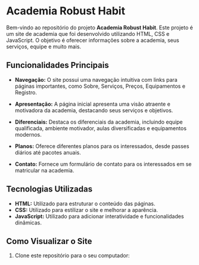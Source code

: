 # Academia Robust Habit

Bem-vindo ao repositório do projeto **Academia Robust Habit**. Este projeto é um site de academia que foi desenvolvido utilizando HTML, CSS e JavaScript. O objetivo é oferecer informações sobre a academia, seus serviços, equipe e muito mais.

## Funcionalidades Principais

- **Navegação:** O site possui uma navegação intuitiva com links para páginas importantes, como Sobre, Serviços, Preços, Equipamentos e Registro.

- **Apresentação:** A página inicial apresenta uma visão atraente e motivadora da academia, destacando seus serviços e objetivos.

- **Diferenciais:** Destaca os diferenciais da academia, incluindo equipe qualificada, ambiente motivador, aulas diversificadas e equipamentos modernos.

- **Planos:** Oferece diferentes planos para os interessados, desde passes diários até pacotes anuais.

- **Contato:** Fornece um formulário de contato para os interessados em se matricular na academia.

## Tecnologias Utilizadas

- **HTML:** Utilizado para estruturar o conteúdo das páginas.
- **CSS:** Utilizado para estilizar o site e melhorar a aparência.
- **JavaScript:** Utilizado para adicionar interatividade e funcionalidades dinâmicas.

## Como Visualizar o Site

1. Clone este repositório para o seu computador:

 
